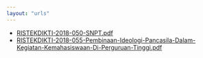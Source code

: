```yaml
---
layout: "urls"
---
```

* [RISTEKDIKTI-2018-050-SNPT.pdf](RISTEKDIKTI-2018-050-SNPT.pdf)
* [RISTEKDIKTI-2018-055-Pembinaan-Ideologi-Pancasila-Dalam-Kegiatan-Kemahasiswaan-Di-Perguruan-Tinggi.pdf](RISTEKDIKTI-2018-055-Pembinaan-Ideologi-Pancasila-Dalam-Kegiatan-Kemahasiswaan-Di-Perguruan-Tinggi.pdf)
